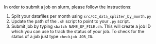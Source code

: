 In order to submit a job on slurm, please follow the instructions:

1. Split your datafiles per month using `src/CC_data_spliter_by_month.py`
2. Update the path of the `.sh` script to point to your `.py` script. 
3. Submit job by typing `sbatch NAME_OF_FILE.sh`. This will create a job ID which you can use to
track the status of your job. To check for the status of a job just type `checkjob JOB_ID`.

